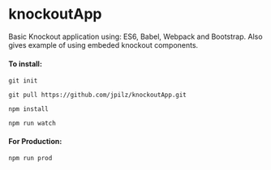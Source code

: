 # knockoutApp

Basic Knockout application using: ES6, Babel, Webpack and Bootstrap. Also gives example of using embeded knockout components.

#### To install:

```
git init

git pull https://github.com/jpilz/knockoutApp.git

npm install

npm run watch 
```

#### For Production:
```
npm run prod
```

